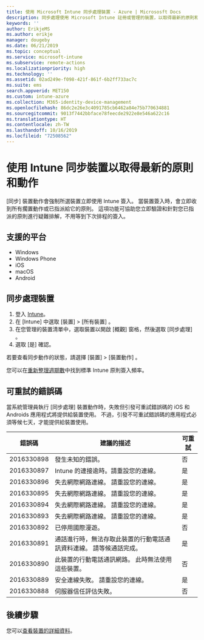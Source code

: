```yaml
---
title: 使用 Microsoft Intune 同步處理裝置 - Azure | Micrososft Docs
description: 同步處理使用 Microsoft Intune 註冊或管理的裝置，以取得最新的原則和動作。 使用 Azure 入口網站包含要同步處理的步驟，並列出可重試的錯誤碼。
keywords: ''
author: ErikjeMS
ms.author: erikje
manager: dougeby
ms.date: 06/21/2019
ms.topic: conceptual
ms.service: microsoft-intune
ms.subservice: remote-actions
ms.localizationpriority: high
ms.technology: ''
ms.assetid: 02ad249e-f098-421f-861f-6b2ff733ac7c
ms.suite: ems
search.appverid: MET150
ms.custom: intune-azure
ms.collection: M365-identity-device-management
ms.openlocfilehash: 86dc2e26e3c4091785cb6462a84e75b770634881
ms.sourcegitcommit: 9013f7442bbface78feecde2922e8e546a622c16
ms.translationtype: HT
ms.contentlocale: zh-TW
ms.lasthandoff: 10/16/2019
ms.locfileid: "72508562"
---
```

# <a name="sync-devices-to-get-the-latest-policies-and-actions-with-intune"></a>使用 Intune 同步裝置以取得最新的原則和動作


[同步]  裝置動作會強制所選裝置立即使用 Intune 簽入。 當裝置簽入時，會立即收到所有擱置動作或已指派給它的原則。 這項功能可協助您立即驗證和針對您已指派的原則進行疑難排解，不用等到下次排程的簽入。

## <a name="supported-platforms"></a>支援的平台

- Windows
- Windows Phone
- iOS
- macOS
- Android

## <a name="sync-a-device"></a>同步處理裝置

1. 登入 [Intune](https://go.microsoft.com/fwlink/?linkid=2090973)。 
3. 在 [Intune]  中選取 [裝置]   > [所有裝置]  。
4. 在您管理的裝置清單中，選取裝置以開啟 [概觀]  窗格，然後選取 [同步處理]  。
5. 選取 [是]  確認。

若要查看同步動作的狀態，請選擇 [裝置]   > [裝置動作]  。

您可以在[重新整理週期數](../configuration/device-profile-troubleshoot.md#how-long-does-it-take-for-devices-to-get-a-policy-profile-or-app-after-they-are-assigned)中找到標準 Intune 原則簽入頻率。

## <a name="retryable-error-codes"></a>可重試的錯誤碼

當系統管理員執行 [同步處理]  裝置動作時，失敗但引發可重試錯誤碼的 iOS 和 Androids 應用程式將提供給裝置使用。 不過，引發不可重試錯誤碼的應用程式必須等候七天，才能提供給裝置使用。


| 錯誤碼  | 建議的描述 | 可重試 |
|---|---|---|
| 2016330898 | 發生未知的錯誤。 | 否 |
| 2016330897 | Intune 的連接逾時。請重設您的連線。 | 是 |
| 2016330896 | 失去網際網路連線。 請重設您的連線。 | 是 |
| 2016330895 | 失去網際網路連線。 請重設您的連線。 | 是 |
| 2016330894 | 失去網際網路連線。 請重設您的連線。 | 是 |
| 2016330893 | 失去網際網路連線。 請重設您的連線。 | 是|
| 2016330892 | 已停用國際漫遊。 | 否|
| 2016330891 | 通話進行時，無法存取此裝置的行動電話通訊資料連線。 請等候通話完成。 | 是|
| 2016330890 | 此裝置的行動電話通訊網路。 此時無法使用這些裝置。 | 否|
| 2016330889 | 安全連線失敗。 請重設您的連線。 | 是|
| 2016330888 | 伺服器信任評估失敗。 | 否|

## <a name="next-steps"></a>後續步驟

您可以[查看裝置的詳細資料](device-inventory.md)。
 
